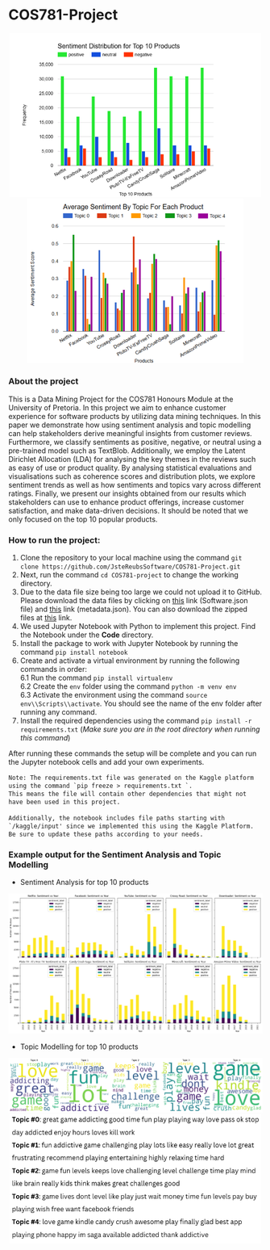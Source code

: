 # COS781-Project

<div align='center'>
 <img altText='sentiment distribution for top 10 products' src='https://github.com/JsteReubsSoftware/COS781-Project/blob/main/docs/results/sentiment_dist_top10.png' width='500px' />
 <img altText='topic modelling sentiment distribution' src='https://github.com/JsteReubsSoftware/COS781-Project/blob/main/docs/results/topicmodelling_sentiment.png' width='430px' />
</div>

### About the project
This is a Data Mining Project for the COS781 Honours Module at the University of Pretoria. In this project we aim to enhance customer experience for software products by utilizing data mining techniques. In this paper we demonstrate how using sentiment analysis and topic modelling can help stakeholders derive meaningful insights from customer reviews. Furthermore, we classify sentiments as positive, negative, or neutral using a pre-trained model such as TextBlob. Additionally, we employ the Latent Dirichlet Allocation (LDA) for analysing the key themes in the reviews such as easy of use or product quality. By analysing statistical evaluations and visualisations such as coherence scores and distribution plots, we explore sentiment trends as well as how sentiments and topics vary across different ratings. Finally, we present our insights obtained from our results which stakeholders can use to enhance product offerings, increase customer satisfaction, and make data-driven decisions. It should be noted that we only focused on the top 10 popular products.

### How to run the project:
1. Clone the repository to your local machine using the command ```git clone https://github.com/JsteReubsSoftware/COS781-Project.git```
2. Next, run the command ```cd COS781-project``` to change the working directory.
3. Due to the data file size being too large we could not upload it to GitHub. Please download the data files by clicking on [this](https://datarepo.eng.ucsd.edu/mcauley_group/data/amazon_2023/raw/review_categories/Tools_and_Home_Improvement.jsonl.gz) link (Software.json file) and [this](https://datarepo.eng.ucsd.edu/mcauley_group/data/amazon_2023/raw/meta_categories/meta_Software.jsonl.gz) link (metadata.json). You can also download the zipped files at [this](https://drive.google.com/file/d/1DNkLucm_GI4ez0fQ46rFP-B7dGSPaGUh/view?usp=sharing) link.
4. We used Jupyter Notebook with Python to implement this project. Find the Notebook under the **Code** directory.
5. Install the package to work with Jupyter Notebook by running the command ```pip install notebook```
6. Create and activate a virtual environment by running the following commands in order:</br>
6.1 Run the command `pip install virtualenv` </br>
6.2 Create the `env` folder using the command `python -m venv env` </br>
6.3 Activate the environment using the command `source env\\Scripts\\activate`. You should see the name of the env folder after running any command.</br>
7. Install the required dependencies using the command `pip install -r requirements.txt` (*Make sure you are in the root directory when running this command*)

After running these commands the setup will be complete and you can run the Jupyter notebook cells and add your own experiments.

```text
Note: The requirements.txt file was generated on the Kaggle platform using the command `pip freeze > requirements.txt `.
This means the file will contain other dependencies that might not have been used in this project.

Additionally, the notebook includes file paths starting with `/kaggle/input' since we implemented this using the Kaggle Platform. Be sure to update these paths according to your needs.
```

### Example output for the Sentiment Analysis and Topic Modelling
- Sentiment Analysis for top 10 products

![Top 10 Products Activity with sentiment analysis](https://github.com/JsteReubsSoftware/COS781-Project/blob/main/docs/results/top10_sentiment_activity.png)

- Topic Modelling for top 10 products

<div align='center'>
  <img src='https://github.com/JsteReubsSoftware/COS781-Project/blob/main/docs/results/candycrushsaga_topics.png' width='1000px' /> </br>
  <img src='https://github.com/JsteReubsSoftware/COS781-Project/blob/main/docs/results/candycrushsaga_text.png' width='500px' />
</div>
